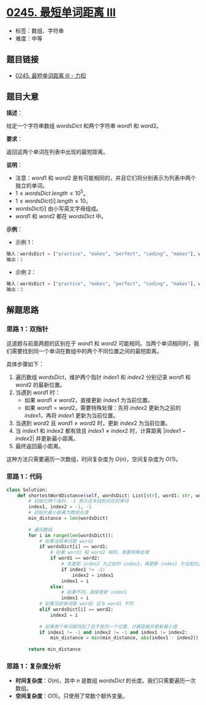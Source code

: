 # [0245. 最短单词距离 III](https://leetcode.cn/problems/shortest-word-distance-iii/)

- 标签：数组、字符串
- 难度：中等

## 题目链接

- [0245. 最短单词距离 III - 力扣](https://leetcode.cn/problems/shortest-word-distance-iii/)

## 题目大意

**描述**：

给定一个字符串数组 $wordsDict$ 和两个字符串 $word1$ 和 $word2$。

**要求**：

返回这两个单词在列表中出现的最短距离。

**说明**：

- 注意：$word1$ 和 $word2$ 是有可能相同的，并且它们将分别表示为列表中两个独立的单词。
- $1 \le wordsDict.length \le 10^{5}$。
- $1 \le wordsDict[i].length \le 10$。
- $wordsDict[i]$ 由小写英文字母组成。
- $word1$ 和 $word2$ 都在 $wordsDict$ 中。

**示例**：

- 示例 1：

```python
输入：wordsDict = ["practice", "makes", "perfect", "coding", "makes"], word1 = "makes", word2 = "coding"
输出：1
```

- 示例 2：

```python
输入：wordsDict = ["practice", "makes", "perfect", "coding", "makes"], word1 = "makes", word2 = "makes"
输出：3
```

## 解题思路

### 思路 1：双指针

这道题与前面两题的区别在于 $word1$ 和 $word2$ 可能相同。当两个单词相同时，我们需要找到同一个单词在数组中的两个不同位置之间的最短距离。

具体步骤如下：

1. 遍历数组 $wordsDict$，维护两个指针 $index1$ 和 $index2$ 分别记录 $word1$ 和 $word2$ 的最新位置。
2. 当遇到 $word1$ 时：
   - 如果 $word1 \neq word2$，直接更新 $index1$ 为当前位置。
   - 如果 $word1 = word2$，需要特殊处理：先将 $index2$ 更新为之前的 $index1$，再将 $index1$ 更新为当前位置。
3. 当遇到 $word2$ 且 $word1 \neq word2$ 时，更新 $index2$ 为当前位置。
4. 当 $index1$ 和 $index2$ 都有效且 $index1 \neq index2$ 时，计算距离 $|index1 - index2|$ 并更新最小距离。
5. 最终返回最小距离。

这种方法只需要遍历一次数组，时间复杂度为 $O(n)$，空间复杂度为 $O(1)$。

### 思路 1：代码

```python
class Solution:
    def shortestWordDistance(self, wordsDict: List[str], word1: str, word2: str) -> int:
        # 初始化两个指针，-1 表示还未找到对应的单词
        index1, index2 = -1, -1
        # 初始化最小距离为数组长度
        min_distance = len(wordsDict)
        
        # 遍历数组
        for i in range(len(wordsDict)):
            # 如果当前单词是 word1
            if wordsDict[i] == word1:
                # 如果 word1 和 word2 相同，需要特殊处理
                if word1 == word2:
                    # 先更新 index2 为之前的 index1，再更新 index1 为当前位置
                    if index1 != -1:
                        index2 = index1
                    index1 = i
                else:
                    # 如果不同，直接更新 index1
                    index1 = i
            # 如果当前单词是 word2 且与 word1 不同
            elif wordsDict[i] == word2:
                index2 = i
            
            # 如果两个单词都找到了且不是同一个位置，计算距离并更新最小值
            if index1 != -1 and index2 != -1 and index1 != index2:
                min_distance = min(min_distance, abs(index1 - index2))
        
        return min_distance
```

### 思路 1：复杂度分析

- **时间复杂度**：$O(n)$，其中 $n$ 是数组 $wordsDict$ 的长度。我们只需要遍历一次数组。
- **空间复杂度**：$O(1)$。只使用了常数个额外变量。
